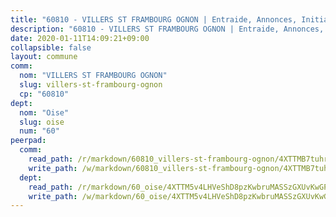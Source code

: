 ```yaml
---
title: "60810 - VILLERS ST FRAMBOURG OGNON | Entraide, Annonces, Initiatives"
description: "60810 - VILLERS ST FRAMBOURG OGNON | Entraide, Annonces, Initiatives"
date: 2020-01-11T14:09:21+09:00
collapsible: false
layout: commune
comm:
  nom: "VILLERS ST FRAMBOURG OGNON"
  slug: villers-st-frambourg-ognon
  cp: "60810"
dept:
  nom: "Oise"
  slug: oise
  num: "60"
peerpad:
  comm:
    read_path: /r/markdown/60810_villers-st-frambourg-ognon/4XTTMB7tuhrbqCg65S83ExAkRV7SiJCiYYgBvGjzwQ55eaorf
    write_path: /w/markdown/60810_villers-st-frambourg-ognon/4XTTMB7tuhrbqCg65S83ExAkRV7SiJCiYYgBvGjzwQ55eaorf-K3TgUWGC4NGw3gJ7aehGzhe3zKTUahcs6DwZ7DXcsMDbiYfJfMVzf8aPaoyPJBSdCq1wvaxc5Pw8BHJjSZhZf4F66QTJHuPde3HDsc2QBWRZR7D44aJk7CSqSGf7YU6erxvrPxjH
  dept:
    read_path: /r/markdown/60_oise/4XTTM5v4LHVeShD8pzKwbruMASSzGXUvKwGPyPNR6Aq6aruGY
    write_path: /w/markdown/60_oise/4XTTM5v4LHVeShD8pzKwbruMASSzGXUvKwGPyPNR6Aq6aruGY-K3TgTfEPmBuMGxs3WizC7aafmuSUvuvwsE7nM986pS4fEczEhokrfL1mXNtU722XatpEcDhfhLf5xd24JkCKBD4DcQHeF5CYjEkAVzDN3PuQerZfYGZ5zy2XFcJNh2Z1pYjLoQTn
---
```


